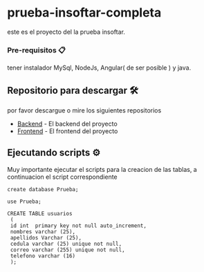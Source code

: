 # prueba-insoftar-completa
este es el proyecto del la prueba insoftar.

### Pre-requisitos 📋
tener instalador MySql, NodeJs, Angular( de ser posible ) y java.

## Repositorio para descargar 🛠️
por favor descargue o mire los siguientes repositorios
* [Backend](https://github.com/santiago-cortes-ortiz/prueba-insoftar-backend) - El backend del proyecto
* [Frontend](https://github.com/santiago-cortes-ortiz/prueba-insoftar-frontend) - El frontend del proyecto

## Ejecutando scripts ⚙️
Muy importante ejecutar el scripts para la creacion de las tablas,
a continuacion el script correspondiente
```
create database Prueba;

use Prueba;

CREATE TABLE usuarios
 (
 id int  primary key not null auto_increment,
 nombres varchar (25),
 apellidos Varchar (25),
 cedula varchar (25) unique not null,
 correo varchar (255) unique not null,
 telefono varchar (16)
 );
```
